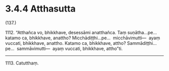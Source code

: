 

# 3.4.4 Atthasutta




(137.)

1112\. “Atthañca vo, bhikkhave, desessāmi anatthañca. Taṃ suṇātha…pe…  katamo ca, bhikkhave, anattho? Micchādiṭṭhi…pe…  micchāvimutti—  ayaṃ vuccati, bhikkhave, anattho. Katamo ca, bhikkhave, attho? Sammādiṭṭhi…pe…  sammāvimutti—  ayaṃ vuccati, bhikkhave, attho”ti.

---

1113\. Catutthaṃ.






